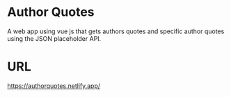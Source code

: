 # Author Quotes
A web app using vue js that gets authors quotes and specific author quotes using the JSON placeholder API.

# URL
https://authorquotes.netlify.app/



